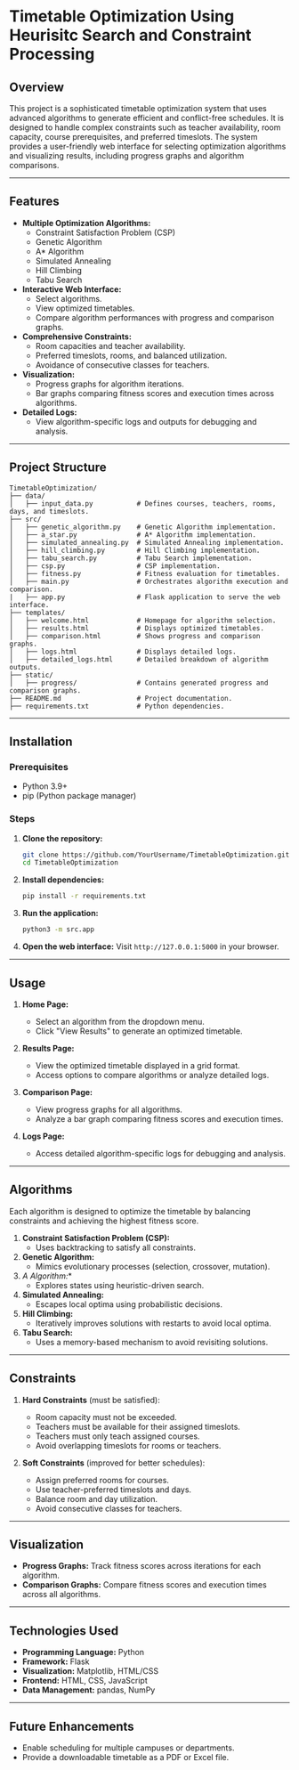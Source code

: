 # **Timetable Optimization Using Heurisitc Search and Constraint Processing**

## **Overview**
This project is a sophisticated timetable optimization system that uses advanced algorithms to generate efficient and conflict-free schedules. It is designed to handle complex constraints such as teacher availability, room capacity, course prerequisites, and preferred timeslots. The system provides a user-friendly web interface for selecting optimization algorithms and visualizing results, including progress graphs and algorithm comparisons.

---

## **Features**
- **Multiple Optimization Algorithms:**
  - Constraint Satisfaction Problem (CSP)
  - Genetic Algorithm
  - A* Algorithm
  - Simulated Annealing
  - Hill Climbing
  - Tabu Search
- **Interactive Web Interface:**
  - Select algorithms.
  - View optimized timetables.
  - Compare algorithm performances with progress and comparison graphs.
- **Comprehensive Constraints:**
  - Room capacities and teacher availability.
  - Preferred timeslots, rooms, and balanced utilization.
  - Avoidance of consecutive classes for teachers.
- **Visualization:**
  - Progress graphs for algorithm iterations.
  - Bar graphs comparing fitness scores and execution times across algorithms.
- **Detailed Logs:**
  - View algorithm-specific logs and outputs for debugging and analysis.

---

## **Project Structure**
```
TimetableOptimization/
├── data/
│   ├── input_data.py           # Defines courses, teachers, rooms, days, and timeslots.
├── src/
│   ├── genetic_algorithm.py    # Genetic Algorithm implementation.
│   ├── a_star.py               # A* Algorithm implementation.
│   ├── simulated_annealing.py  # Simulated Annealing implementation.
│   ├── hill_climbing.py        # Hill Climbing implementation.
│   ├── tabu_search.py          # Tabu Search implementation.
│   ├── csp.py                  # CSP implementation.
│   ├── fitness.py              # Fitness evaluation for timetables.
│   ├── main.py                 # Orchestrates algorithm execution and comparison.
|   ├── app.py                  # Flask application to serve the web interface.
├── templates/
│   ├── welcome.html            # Homepage for algorithm selection.
│   ├── results.html            # Displays optimized timetables.
│   ├── comparison.html         # Shows progress and comparison graphs.
│   ├── logs.html               # Displays detailed logs.
│   ├── detailed_logs.html      # Detailed breakdown of algorithm outputs.  
├── static/
│   ├── progress/               # Contains generated progress and comparison graphs.                    
├── README.md                   # Project documentation.
├── requirements.txt            # Python dependencies.
```

---

## **Installation**

### **Prerequisites**
- Python 3.9+
- pip (Python package manager)

### **Steps**
1. **Clone the repository:**
   ```bash
   git clone https://github.com/YourUsername/TimetableOptimization.git
   cd TimetableOptimization
   ```

2. **Install dependencies:**
   ```bash
   pip install -r requirements.txt
   ```

3. **Run the application:**
   ```bash
   python3 -m src.app
   ```

4. **Open the web interface:**
   Visit `http://127.0.0.1:5000` in your browser.

---

## **Usage**
1. **Home Page:**
   - Select an algorithm from the dropdown menu.
   - Click "View Results" to generate an optimized timetable.

2. **Results Page:**
   - View the optimized timetable displayed in a grid format.
   - Access options to compare algorithms or analyze detailed logs.

3. **Comparison Page:**
   - View progress graphs for all algorithms.
   - Analyze a bar graph comparing fitness scores and execution times.

4. **Logs Page:**
   - Access detailed algorithm-specific logs for debugging and analysis.

---

## **Algorithms**
Each algorithm is designed to optimize the timetable by balancing constraints and achieving the highest fitness score.

1. **Constraint Satisfaction Problem (CSP):**
   - Uses backtracking to satisfy all constraints.
2. **Genetic Algorithm:**
   - Mimics evolutionary processes (selection, crossover, mutation).
3. **A* Algorithm:**
   - Explores states using heuristic-driven search.
4. **Simulated Annealing:**
   - Escapes local optima using probabilistic decisions.
5. **Hill Climbing:**
   - Iteratively improves solutions with restarts to avoid local optima.
6. **Tabu Search:**
   - Uses a memory-based mechanism to avoid revisiting solutions.

---

## **Constraints**
1. **Hard Constraints** (must be satisfied):
   - Room capacity must not be exceeded.
   - Teachers must be available for their assigned timeslots.
   - Teachers must only teach assigned courses.
   - Avoid overlapping timeslots for rooms or teachers.

2. **Soft Constraints** (improved for better schedules):
   - Assign preferred rooms for courses.
   - Use teacher-preferred timeslots and days.
   - Balance room and day utilization.
   - Avoid consecutive classes for teachers.

---

## **Visualization**
- **Progress Graphs:** Track fitness scores across iterations for each algorithm.
- **Comparison Graphs:** Compare fitness scores and execution times across all algorithms.

---

## **Technologies Used**
- **Programming Language:** Python
- **Framework:** Flask
- **Visualization:** Matplotlib, HTML/CSS
- **Frontend:** HTML, CSS, JavaScript
- **Data Management:** pandas, NumPy

---

## **Future Enhancements**
- Enable scheduling for multiple campuses or departments.
- Provide a downloadable timetable as a PDF or Excel file.


